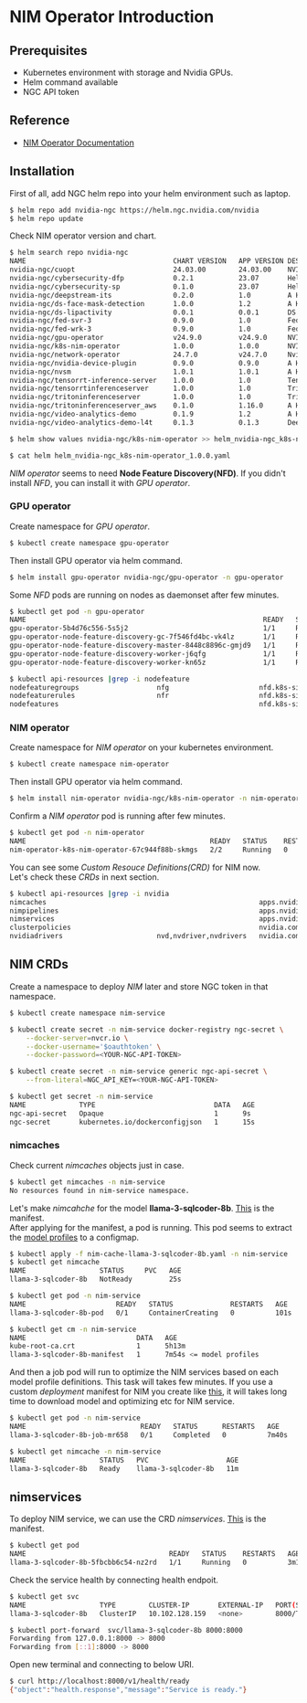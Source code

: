 # NIM Operator Introduction

## Prerequisites
- Kubernetes environment with storage and Nvidia GPUs.
- Helm command available
- NGC API token

## Reference
- [NIM Operator Documentation](https://docs.nvidia.com/nim-operator/latest)

## Installation
First of all, add NGC helm repo into your helm environment such as laptop. 

```bash
$ helm repo add nvidia-ngc https://helm.ngc.nvidia.com/nvidia 
$ helm repo update
```

Check NIM operator version and chart.

```bash
$ helm search repo nvidia-ngc                                  
NAME                                	CHART VERSION	APP VERSION	DESCRIPTION                                       
nvidia-ngc/cuopt                    	24.03.00     	24.03.00   	NVIDIA cuOpt enables routing optimization         
nvidia-ngc/cybersecurity-dfp        	0.2.1        	23.07      	Helm chart to deploy the Morpheus Digital Finge...
nvidia-ngc/cybersecurity-sp         	0.1.0        	23.07      	Helm chart to deploy the Morpheus Spear Phishin...
nvidia-ngc/deepstream-its           	0.2.0        	1.0        	A Helm chart for Kubernetes                       
nvidia-ngc/ds-face-mask-detection   	1.0.0        	1.2        	A Helm chart for Deepstream Intelligent Video A...
nvidia-ngc/ds-lipactivity           	0.0.1        	0.0.1      	DS Lip activity                                   
nvidia-ngc/fed-svr-3                	0.9.0        	1.0        	Federated Learning HELM Chart                     
nvidia-ngc/fed-wrk-3                	0.9.0        	1.0        	Federated learning worker HELM Chart              
nvidia-ngc/gpu-operator             	v24.9.0      	v24.9.0    	NVIDIA GPU Operator creates/configures/manages ...
nvidia-ngc/k8s-nim-operator         	1.0.0        	1.0.0      	NVIDIA NIM Operator creates/configures/manages ...
nvidia-ngc/network-operator         	24.7.0       	v24.7.0    	Nvidia network operator                           
nvidia-ngc/nvidia-device-plugin     	0.9.0        	0.9.0      	A Helm chart for the nvidia-device-plugin on Ku...
nvidia-ngc/nvsm                     	1.0.1        	1.0.1      	A Helm chart for deploying Nvidia System Manage...
nvidia-ngc/tensorrt-inference-server	1.0.0        	1.0        	TensorRT Inference Server                         
nvidia-ngc/tensorrtinferenceserver  	1.0.0        	1.0        	Triton Inference Server Helm Chart                
nvidia-ngc/tritoninferenceserver    	1.0.0        	1.0        	Triton Inference Server Helm Chart                
nvidia-ngc/tritoninferenceserver_aws	0.1.0        	1.16.0     	A Helm chart for Kubernetes                       
nvidia-ngc/video-analytics-demo     	0.1.9        	1.2        	A Helm chart for Deepstream Intelligent Video A...
nvidia-ngc/video-analytics-demo-l4t 	0.1.3        	0.1.3      	Deepstream Intelligent Video Analytics Helm Cha...

$ helm show values nvidia-ngc/k8s-nim-operator >> helm_nvidia-ngc_k8s-nim-operator_1.0.0.yaml 

$ cat helm helm_nvidia-ngc_k8s-nim-operator_1.0.0.yaml 
```

*NIM operator* seems to need **Node Feature Discovery(NFD)**. If you didn't install *NFD*, you can install it with *GPU operator*.

### GPU operator
Create namespace for *GPU operator*.

```bash
$ kubectl create namespace gpu-operator
```

Then install GPU operator via helm command.

```bash
$ helm install gpu-operator nvidia-ngc/gpu-operator -n gpu-operator
```

Some *NFD* pods are running on nodes as daemonset after few minutes.

```bash
$ kubectl get pod -n gpu-operator                    
NAME                                                          READY   STATUS    RESTARTS   AGE
gpu-operator-5b4d76c556-5s5j2                                 1/1     Running   0          13m
gpu-operator-node-feature-discovery-gc-7f546fd4bc-vk4lz       1/1     Running   0          13m
gpu-operator-node-feature-discovery-master-8448c8896c-gmjd9   1/1     Running   0          13m
gpu-operator-node-feature-discovery-worker-j6qfg              1/1     Running   0          13m
gpu-operator-node-feature-discovery-worker-kn65z              1/1     Running   0          13m

$ kubectl api-resources |grep -i nodefeature
nodefeaturegroups                   nfg                      nfd.k8s-sigs.io/v1alpha1            true         NodeFeatureGroup
nodefeaturerules                    nfr                      nfd.k8s-sigs.io/v1alpha1            false        NodeFeatureRule
nodefeatures                                                 nfd.k8s-sigs.io/v1alpha1            true         NodeFeature
```

### NIM operator
Create namespace for *NIM operator* on your kubernetes environment.

```bash
$ kubectl create namespace nim-operator
```

Then install GPU operator via helm command.

```bash
$ helm install nim-operator nvidia-ngc/k8s-nim-operator -n nim-operator 
```

Confirm a *NIM operator* pod is running after few minutes.

```bash
$ kubectl get pod -n nim-operator      
NAME                                             READY   STATUS    RESTARTS   AGE
nim-operator-k8s-nim-operator-67c944f88b-skmgs   2/2     Running   0          66s
```

You can see some *Custom Resouce Definitions(CRD)* for NIM now.  
Let's check these *CRDs* in next section.

```bash
$ kubectl api-resources |grep -i nvidia     
nimcaches                                                    apps.nvidia.com/v1alpha1            true         NIMCache
nimpipelines                                                 apps.nvidia.com/v1alpha1            true         NIMPipeline
nimservices                                                  apps.nvidia.com/v1alpha1            true         NIMService
clusterpolicies                                              nvidia.com/v1                       false        ClusterPolicy
nvidiadrivers                       nvd,nvdriver,nvdrivers   nvidia.com/v1alpha1                 false        NVIDIADriver
```

## NIM CRDs
Create a namespace to deploy *NIM* later and store NGC token in that namespace.

```bash
$ kubectl create namespace nim-service

$ kubectl create secret -n nim-service docker-registry ngc-secret \
    --docker-server=nvcr.io \
    --docker-username='$oauthtoken' \
    --docker-password=<YOUR-NGC-API-TOKEN>

$ kubectl create secret -n nim-service generic ngc-api-secret \
    --from-literal=NGC_API_KEY=<YOUR-NGC-API-TOKEN>

$ kubectl get secret -n nim-service                                                                                                                                
NAME             TYPE                             DATA   AGE
ngc-api-secret   Opaque                           1      9s
ngc-secret       kubernetes.io/dockerconfigjson   1      15s
```

### nimcaches
Check current *nimcaches* objects just in case.

```bash
$ kubectl get nimcaches -n nim-service 
No resources found in nim-service namespace.
```


Let's make *nimcahche* for the model **llama-3-sqlcoder-8b**. [This](nim-cache-llama-3-sqlcoder-8b.yaml) is the manifest.  
After applying for the manifest, a pod is running. This pod seems to extract the [model profiles](https://docs.nvidia.com/nim/large-language-models/latest/profiles.html) to a configmap. 

```bash
$ kubectl apply -f nim-cache-llama-3-sqlcoder-8b.yaml -n nim-service
$ kubectl get nimcache                                              
NAME                  STATUS     PVC   AGE
llama-3-sqlcoder-8b   NotReady         25s

$ kubectl get pod -n nim-service                     
NAME                      READY   STATUS              RESTARTS   AGE
llama-3-sqlcoder-8b-pod   0/1     ContainerCreating   0          101s

$ kubectl get cm -n nim-service                                   
NAME                           DATA   AGE
kube-root-ca.crt               1      5h13m
llama-3-sqlcoder-8b-manifest   1      7m54s <= model profiles
```

And then a job pod will run to optimize the NIM services based on each model profile definitions. This task will takes few minutes. If you use a custom *deployment* manifest for NIM you create like [this](../text2sql/simple_test/nim.yaml ), it will takes long time to download model and optimizing etc for NIM service.

```bash
$ kubectl get pod -n nim-service                                
NAME                            READY   STATUS      RESTARTS   AGE
llama-3-sqlcoder-8b-job-mr658   0/1     Completed   0          7m40s

$ kubectl get nimcache -n nim-service                      
NAME                  STATUS   PVC                   AGE
llama-3-sqlcoder-8b   Ready    llama-3-sqlcoder-8b   11m
```

## nimservices 
To deploy NIM service, we can use the CRD *nimservices*. [This](nim-service-llama-3-sqlcoder-8b.yaml) is the manifest.  

```bash
$ kubectl get pod                                     
NAME                                   READY   STATUS    RESTARTS   AGE
llama-3-sqlcoder-8b-5fbcbb6c54-nz2rd   1/1     Running   0          3m15s
```

Check the service health by connecting health endpoit.

```bash
$ kubectl get svc                                                  
NAME                  TYPE        CLUSTER-IP       EXTERNAL-IP   PORT(S)    AGE
llama-3-sqlcoder-8b   ClusterIP   10.102.128.159   <none>        8000/TCP   5m13s

$ kubectl port-forward  svc/llama-3-sqlcoder-8b 8000:8000                   
Forwarding from 127.0.0.1:8000 -> 8000
Forwarding from [::1]:8000 -> 8000
```

Open new terminal and connecting to below URI.

```bash
$ curl http://localhost:8000/v1/health/ready
{"object":"health.response","message":"Service is ready."}
```

